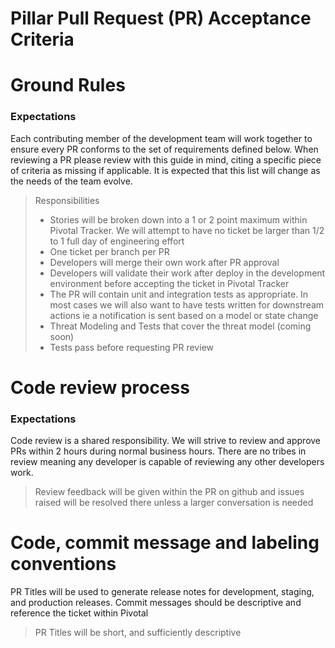 # Pillar Pull Request (PR) Acceptance Criteria

# Ground Rules
### Expectations
Each contributing member of the development team will work together to ensure every PR conforms to the set of requirements defined below. When reviewing a PR please review with this guide in mind, citing a specific piece of criteria as missing if applicable. It is expected that this list will change as the needs of the team evolve.

> Responsibilities
> * Stories will be broken down into a 1 or 2 point maximum within Pivotal Tracker. We will attempt to have no ticket be larger than 1/2 to 1 full day of engineering effort
> * One ticket per branch per PR
> * Developers will merge their own work after PR approval
> * Developers will validate their work after deploy in the development environment before accepting the ticket in Pivotal Tracker
> * The PR will contain unit and integration tests as appropriate. In most cases we will also want to have tests written for downstream actions ie a notification is sent based on a model or state change
> * Threat Modeling and Tests that cover the threat model (coming soon)
> * Tests pass before requesting PR review

# Code review process
### Expectations
Code review is a shared responsibility. We will strive to review and approve PRs within 2 hours during normal business hours. There are no tribes in review meaning any developer is capable of reviewing any other developers work.

> Review feedback will be given within the PR on github and issues raised will be resolved there unless a larger conversation is needed

# Code, commit message and labeling conventions
PR Titles will be used to generate release notes for development, staging, and production releases. Commit messages should be descriptive and reference the ticket within Pivotal

> PR Titles will be short, and sufficiently descriptive

